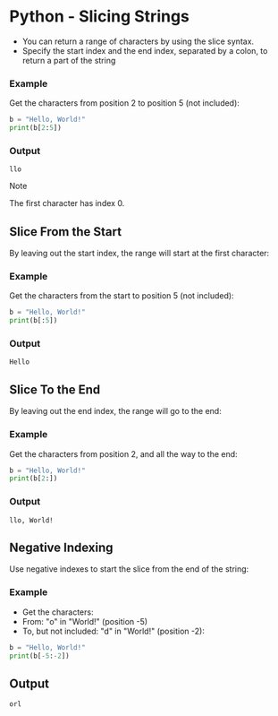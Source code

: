# Python - Slicing Strings

+ You can return a range of characters by using the slice syntax.
+ Specify the start index and the end index, separated by a colon, to return a part of the string


### Example
Get the characters from position 2 to position 5 (not included):

```python
b = "Hello, World!"
print(b[2:5])
```
### Output 
```
llo
```

> [!NOTE]
>  The first character has index 0.



## Slice From the Start
By leaving out the start index, the range will start at the first character:

### Example
Get the characters from the start to position 5 (not included):
```python
b = "Hello, World!"
print(b[:5])
```
### Output
```
Hello
```

## Slice To the End
By leaving out the end index, the range will go to the end:

### Example
Get the characters from position 2, and all the way to the end:
```python
b = "Hello, World!"
print(b[2:])
```
### Output
```
llo, World!
```


## Negative Indexing
Use negative indexes to start the slice from the end of the string:
### Example
+ Get the characters:
+ From: "o" in "World!" (position -5)
+ To, but not included: "d" in "World!" (position -2):
```python
b = "Hello, World!"
print(b[-5:-2])
```
## Output
```
orl
```










​
